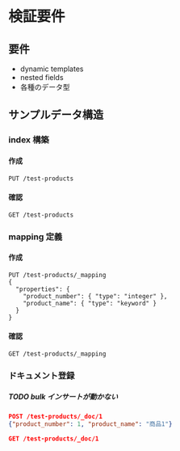 # 検証要件

## 要件

- dynamic templates
- nested fields
- 各種のデータ型

## サンプルデータ構造

### index 構築

#### 作成

```curl
PUT /test-products
```

#### 確認

```curl
GET /test-products
```

### mapping 定義

#### 作成

```curl
PUT /test-products/_mapping
{
  "properties": {
    "product_number": { "type": "integer" },
    "product_name": { "type": "keyword" }
  }
}
```

#### 確認

```curl
GET /test-products/_mapping
```

### ドキュメント登録

##### TODO bulk インサートが動かない

```json
POST /test-products/_doc/1
{"product_number": 1, "product_name": "商品1"}

GET /test-products/_doc/1
```
